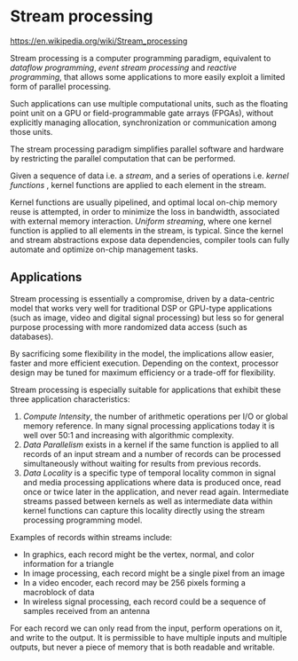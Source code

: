 # Stream processing

https://en.wikipedia.org/wiki/Stream_processing

Stream processing is a computer programming paradigm, equivalent to *dataflow programming*, *event stream processing* and *reactive programming*, that allows some applications to more easily exploit a limited form of parallel processing.

Such applications can use multiple computational units, such as the floating point unit on a GPU or field-programmable gate arrays (FPGAs), without explicitly managing allocation, synchronization or communication among those units.

The stream processing paradigm simplifies parallel software and hardware by restricting the parallel computation that can be performed.

Given
a sequence of data i.e. a *stream*, and
a series of operations i.e. *kernel functions* ,
kernel functions are applied to each element in the stream.

Kernel functions are usually pipelined, and optimal local on-chip memory reuse is attempted, in order to minimize the loss in bandwidth, associated with external memory interaction. *Uniform streaming*, where one kernel function is applied to all elements in the stream, is typical. Since the kernel and stream abstractions expose data dependencies, compiler tools can fully automate and optimize on-chip management tasks.

## Applications

Stream processing is essentially a compromise, driven by a data-centric model that works very well for traditional DSP or GPU-type applications (such as image, video and digital signal processing) but less so for general purpose processing with more randomized data access (such as databases).

By sacrificing some flexibility in the model, the implications allow easier, faster and more efficient execution. Depending on the context, processor design may be tuned for maximum efficiency or a trade-off for flexibility.

Stream processing is especially suitable for applications that exhibit these three application characteristics:
1. *Compute Intensity*, the number of arithmetic operations per I/O or global memory reference. In many signal processing applications today it is well over 50:1 and increasing with algorithmic complexity.
2. *Data Parallelism* exists in a kernel if the same function is applied to all records of an input stream and a number of records can be processed simultaneously without waiting for results from previous records.
3. *Data Locality* is a specific type of temporal locality common in signal and media processing applications where data is produced once, read once or twice later in the application, and never read again. Intermediate streams passed between kernels as well as intermediate data within kernel functions can capture this locality directly using the stream processing programming model.

Examples of records within streams include:
- In graphics, each record might be the vertex, normal, and color information for a triangle
- In image processing, each record might be a single pixel from an image
- In a video encoder, each record may be 256 pixels forming a macroblock of data
- In wireless signal processing, each record could be a sequence of samples received from an antenna

For each record we can only read from the input, perform operations on it, and write to the output. It is permissible to have multiple inputs and multiple outputs, but never a piece of memory that is both readable and writable.
